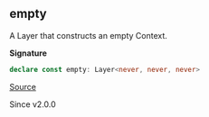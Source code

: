 ## empty

A Layer that constructs an empty Context.

**Signature**

```ts
declare const empty: Layer<never, never, never>
```

[Source](https://github.com/Effect-TS/effect/tree/main/packages/effect/src/Layer.ts#L301)

Since v2.0.0